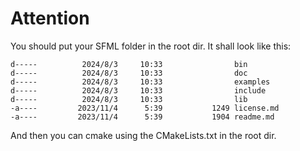 # Attention

You should put your SFML folder in the root dir. It shall look like this:

```
d-----          2024/8/3     10:33                bin
d-----          2024/8/3     10:33                doc
d-----          2024/8/3     10:33                examples
d-----          2024/8/3     10:33                include
d-----          2024/8/3     10:33                lib
-a----         2023/11/4      5:39           1249 license.md
-a----         2023/11/4      5:39           1904 readme.md
```

And then you can cmake using the CMakeLists.txt in the root dir.
